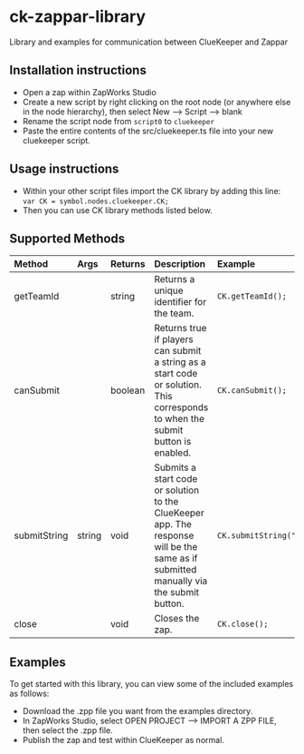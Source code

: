 # ck-zappar-library
Library and examples for communication between ClueKeeper and Zappar

## Installation instructions
- Open a zap within ZapWorks Studio
- Create a new script by right clicking on the root node (or anywhere else in the node hierarchy), then select New --> Script --> blank
- Rename the script node from `script0` to `cluekeeper`
- Paste the entire contents of the src/cluekeeper.ts file into your new cluekeeper script.
 
## Usage instructions
- Within your other script files import the CK library by adding this line:<br>
    `var CK = symbol.nodes.cluekeeper.CK;`
- Then you can use CK library methods listed below.
 
## Supported Methods
| Method | Args | Returns  | Description | Example |
|:--- |:--- |:--- |:--- |:--- |
| getTeamId | | string | Returns a unique identifier for the team. | `CK.getTeamId();` |
| canSubmit | | boolean | Returns true if players can submit a string as a start code or solution. This corresponds to when the submit button is enabled. | `CK.canSubmit();` |
| submitString | string | void | Submits a start code or solution to the ClueKeeper app.  The response will be the same as if submitted manually via the submit button. | `CK.submitString("ABC");` |
| close | | void | Closes the zap. | `CK.close();` |

## Examples
To get started with this library, you can view some of the included examples as follows:
- Download the .zpp file you want from the examples directory.
- In ZapWorks Studio, select OPEN PROJECT --> IMPORT A ZPP FILE, then select the .zpp file.
- Publish the zap and test within ClueKeeper as normal.
